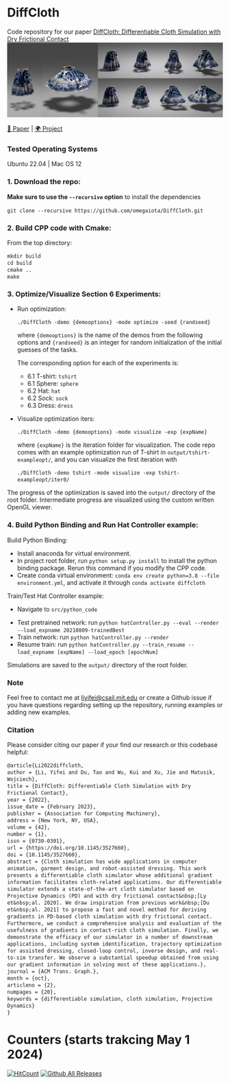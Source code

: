 
# DiffCloth
Code repository for our paper [DiffCloth: Differentiable Cloth Simulation with Dry Frictional Contact](https://people.csail.mit.edu/liyifei/publication/diffcloth-differentiable-cloth-simulator/)
![](gifs/teaser.jpeg)

[📃 Paper](https://people.csail.mit.edu/liyifei/uploads/diffcloth-highres-tog.pdf) | [🌍 Project](https://people.csail.mit.edu/liyifei/publication/diffcloth/)

### Tested Operating Systems
Ubuntu 22.04 | Mac OS 12

### 1. Download the repo:
**Make sure to use the `--recursive` option** to install the dependencies

`git clone --recursive https://github.com/omegaiota/DiffCloth.git`

### 2. Build CPP code with Cmake:
From the top directory:
```
mkdir build
cd build
cmake ..
make
```
### 3. Optimize/Visualize Section 6 Experiments:

* Run optimization:
    ```
    ./DiffCloth -demo {demooptions} -mode optimize -seed {randseed}
    ```

    where `{demooptions}` is the name of the demos from the following options and `{randseed}` is an integer for random initialization of the initial guesses
    of the tasks.

    The corresponding option for each of the experiments is:
    * 6.1 T-shirt:  `tshirt`
    * 6.1 Sphere: `sphere`
    * 6.2 Hat: `hat`
    * 6.2 Sock: `sock`
    * 6.3 Dress: `dress`

* Visualize optimization iters:
    ```
    ./DiffCloth -demo {demooptions} -mode visualize -exp {expName}
    ```

    where `{expName}` is the iteration folder for visualization. The code repo comes with an example optimization run of T-shirt in `output/tshirt-exampleopt/`, and you can visualize the first iteration with

     ```
    ./DiffCloth -demo tshirt -mode visualize -exp tshirt-exampleopt/iter0/
    ```


The progress of the optimization is saved into the `output/` directory of the root folder. Intermediate progress are visualized using the custom written OpenGL viewer.

### 4. Build Python Binding and Run Hat Controller example:
Build Python Binding:

- Install anaconda for virtual environment.
- In project root folder, run `python setup.py install` to install the python binding package. Rerun this command if you modify the CPP code.
- Create conda virtual environment: `conda env create python=3.8 --file environment.yml`, and activate it through `conda activate diffcloth`

Train/Test Hat Controller example:
- Navigate to `src/python_code`
* Test pretrained network: run `python hatController.py --eval --render --load_expname 20210809-trainedBest`
* Train network: run `python hatController.py --render`
* Resume train: run `python hatController.py --train_resume --load_expname [expName] --load_epoch [epochNum]`

Simulations are saved to the `output/` directory of the root folder.  

### Note
Feel free to contact me at liyifei@csail.mit.edu or create a Github issue if you have questions regarding setting up the repository, running examples or adding new examples. 

### Citation
Please consider citing our paper if your find our research or this codebase helpful:

    @article{Li2022diffcloth,
    author = {Li, Yifei and Du, Tao and Wu, Kui and Xu, Jie and Matusik, Wojciech},
    title = {DiffCloth: Differentiable Cloth Simulation with Dry Frictional Contact},
    year = {2022},
    issue_date = {February 2023},
    publisher = {Association for Computing Machinery},
    address = {New York, NY, USA},
    volume = {42},
    number = {1},
    issn = {0730-0301},
    url = {https://doi.org/10.1145/3527660},
    doi = {10.1145/3527660},
    abstract = {Cloth simulation has wide applications in computer animation, garment design, and robot-assisted dressing. This work presents a differentiable cloth simulator whose additional gradient information facilitates cloth-related applications. Our differentiable simulator extends a state-of-the-art cloth simulator based on Projective Dynamics (PD) and with dry frictional contact&nbsp;[Ly et&nbsp;al. 2020]. We draw inspiration from previous work&nbsp;[Du et&nbsp;al. 2021] to propose a fast and novel method for deriving gradients in PD-based cloth simulation with dry frictional contact. Furthermore, we conduct a comprehensive analysis and evaluation of the usefulness of gradients in contact-rich cloth simulation. Finally, we demonstrate the efficacy of our simulator in a number of downstream applications, including system identification, trajectory optimization for assisted dressing, closed-loop control, inverse design, and real-to-sim transfer. We observe a substantial speedup obtained from using our gradient information in solving most of these applications.},
    journal = {ACM Trans. Graph.},
    month = {oct},
    articleno = {2},
    numpages = {20},
    keywords = {differentiable simulation, cloth simulation, Projective Dynamics}
    }

# Counters (starts trakcing May 1 2024)
  [![HitCount](https://hits.dwyl.com/omegaiota/DiffCloth.svg?style=flat-square)](http://hits.dwyl.com/omegaiota/DiffCloth)
[![Github All Releases](https://img.shields.io/github/downloads/omegaiota/DiffCloth/total.svg)]()
